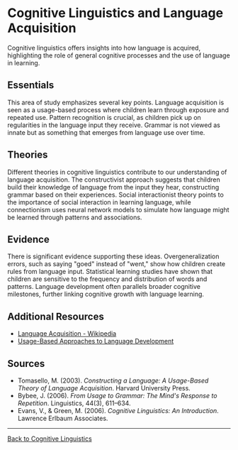 # Cognitive Linguistics and Language Acquisition

Cognitive linguistics offers insights into how language is acquired, highlighting the role of general cognitive processes and the use of language in learning.

## Essentials

This area of study emphasizes several key points. Language acquisition is seen as a usage-based process where children learn through exposure and repeated use. Pattern recognition is crucial, as children pick up on regularities in the language input they receive. Grammar is not viewed as innate but as something that emerges from language use over time.

## Theories

Different theories in cognitive linguistics contribute to our understanding of language acquisition. The constructivist approach suggests that children build their knowledge of language from the input they hear, constructing grammar based on their experiences. Social interactionist theory points to the importance of social interaction in learning language, while connectionism uses neural network models to simulate how language might be learned through patterns and associations.

## Evidence

There is significant evidence supporting these ideas. Overgeneralization errors, such as saying "goed" instead of "went," show how children create rules from language input. Statistical learning studies have shown that children are sensitive to the frequency and distribution of words and patterns. Language development often parallels broader cognitive milestones, further linking cognitive growth with language learning.

## Additional Resources

- [Language Acquisition - Wikipedia](https://en.wikipedia.org/wiki/Language_acquisition)
- [Usage-Based Approaches to Language Development](https://www.sciencedirect.com/topics/psychology/usage-based-language-acquisition)

## Sources

- Tomasello, M. (2003). *Constructing a Language: A Usage-Based Theory of Language Acquisition*. Harvard University Press.
- Bybee, J. (2006). *From Usage to Grammar: The Mind's Response to Repetition*. Linguistics, 44(3), 611–634.
- Evans, V., & Green, M. (2006). *Cognitive Linguistics: An Introduction*. Lawrence Erlbaum Associates.

---

[Back to Cognitive Linguistics](../README.md)
